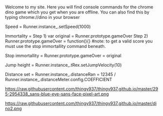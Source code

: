 Welcome to my site. Here you will find console commands for the chrome dino game which you get when you are offline. You can also find this by typing chrome://dino in your browser


Speed = Runner.instance_.setSpeed(1000)

Immortality = Step 1) var original = Runner.prototype.gameOver     Step 2) Runner.prototype.gameOver = function(){}
#note: to get a valid score you must use the stop immortallity command beneath.

Stop immortallity = Runner.prototype.gameOver = original

Jump height = Runner.instance_.tRex.setJumpVelocity(10)

Distance set = Runner.instance_.distanceRan = 12345 / Runner.instance_.distanceMeter.config.COEFFICIENT


https://raw.githubusercontent.com/thingy937/thingy937.github.io/master/295-2954338_sans-blue-eye-sans-face-pixel-art.png



https://raw.githubusercontent.com/thingy937/thingy937.github.io/master/dino2.png
